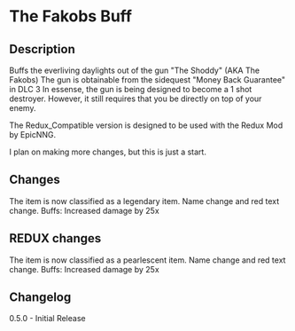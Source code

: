 The Fakobs Buff
================================

## Description

Buffs the everliving daylights out of the gun "The Shoddy" (AKA The Fakobs)
The gun is obtainable from the sidequest "Money Back Guarantee" in DLC 3
In essense, the gun is being designed to become a 1 shot destroyer.
However, it still requires that you be directly on top of your enemy.

The Redux_Compatible version is designed to be used with the Redux Mod by EpicNNG.

I plan on making more changes, but this is just a start.

## Changes

The item is now classified as a legendary item.
Name change and red text change.
Buffs: Increased damage by 25x

## REDUX changes

The item is now classified as a pearlescent item.
Name change and red text change.
Buffs: Increased damage by 25x
 
## Changelog

0.5.0 - Initial Release
